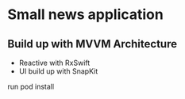 # Small news application

## Build up with MVVM Architecture

- Reactive with RxSwift
- UI build up with SnapKit

run pod install
